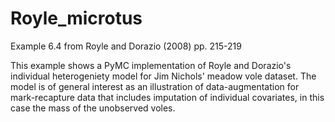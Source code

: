 Royle_microtus
==============

Example 6.4 from Royle and Dorazio (2008) pp. 215-219

This example shows a PyMC implementation of Royle and Dorazio's individual heterogeniety model for Jim Nichols' meadow vole dataset. The model is of general interest as an illustration of data-augmentation for mark-recapture data that includes imputation of individual covariates, in this case the mass of the unobserved voles. 
